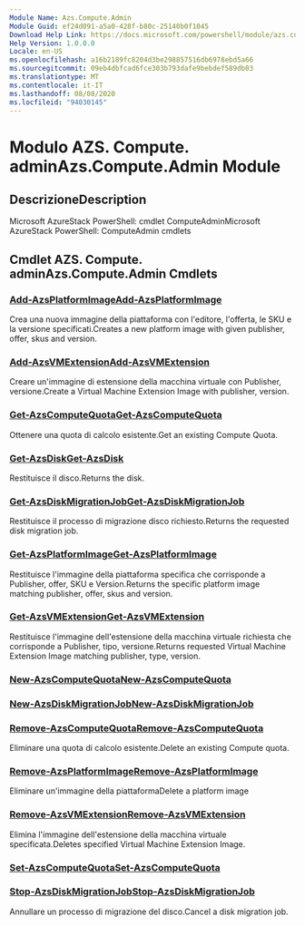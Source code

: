 ```yaml
---
Module Name: Azs.Compute.Admin
Module Guid: ef24d091-a5a0-428f-b80c-25140b0f1045
Download Help Link: https://docs.microsoft.com/powershell/module/azs.compute.admin
Help Version: 1.0.0.0
Locale: en-US
ms.openlocfilehash: a16b2189fc8204d3be298857516db6978ebd5a66
ms.sourcegitcommit: 09eb4dbfcad6fce303b793dafe9bebdef589db03
ms.translationtype: MT
ms.contentlocale: it-IT
ms.lasthandoff: 08/08/2020
ms.locfileid: "94030145"
---
```

# <span data-ttu-id="36f10-101">Modulo AZS. Compute. admin</span><span class="sxs-lookup"><span data-stu-id="36f10-101">Azs.Compute.Admin Module</span></span>
## <span data-ttu-id="36f10-102">Descrizione</span><span class="sxs-lookup"><span data-stu-id="36f10-102">Description</span></span>
<span data-ttu-id="36f10-103">Microsoft AzureStack PowerShell: cmdlet ComputeAdmin</span><span class="sxs-lookup"><span data-stu-id="36f10-103">Microsoft AzureStack PowerShell: ComputeAdmin cmdlets</span></span>

## <span data-ttu-id="36f10-104">Cmdlet AZS. Compute. admin</span><span class="sxs-lookup"><span data-stu-id="36f10-104">Azs.Compute.Admin Cmdlets</span></span>
### [<span data-ttu-id="36f10-105">Add-AzsPlatformImage</span><span class="sxs-lookup"><span data-stu-id="36f10-105">Add-AzsPlatformImage</span></span>](Add-AzsPlatformImage.md)
<span data-ttu-id="36f10-106">Crea una nuova immagine della piattaforma con l'editore, l'offerta, le SKU e la versione specificati.</span><span class="sxs-lookup"><span data-stu-id="36f10-106">Creates a new platform image with given publisher, offer, skus and version.</span></span>

### [<span data-ttu-id="36f10-107">Add-AzsVMExtension</span><span class="sxs-lookup"><span data-stu-id="36f10-107">Add-AzsVMExtension</span></span>](Add-AzsVMExtension.md)
<span data-ttu-id="36f10-108">Creare un'immagine di estensione della macchina virtuale con Publisher, versione.</span><span class="sxs-lookup"><span data-stu-id="36f10-108">Create a Virtual Machine Extension Image with publisher, version.</span></span>

### [<span data-ttu-id="36f10-109">Get-AzsComputeQuota</span><span class="sxs-lookup"><span data-stu-id="36f10-109">Get-AzsComputeQuota</span></span>](Get-AzsComputeQuota.md)
<span data-ttu-id="36f10-110">Ottenere una quota di calcolo esistente.</span><span class="sxs-lookup"><span data-stu-id="36f10-110">Get an existing Compute Quota.</span></span>

### [<span data-ttu-id="36f10-111">Get-AzsDisk</span><span class="sxs-lookup"><span data-stu-id="36f10-111">Get-AzsDisk</span></span>](Get-AzsDisk.md)
<span data-ttu-id="36f10-112">Restituisce il disco.</span><span class="sxs-lookup"><span data-stu-id="36f10-112">Returns the disk.</span></span>

### [<span data-ttu-id="36f10-113">Get-AzsDiskMigrationJob</span><span class="sxs-lookup"><span data-stu-id="36f10-113">Get-AzsDiskMigrationJob</span></span>](Get-AzsDiskMigrationJob.md)
<span data-ttu-id="36f10-114">Restituisce il processo di migrazione disco richiesto.</span><span class="sxs-lookup"><span data-stu-id="36f10-114">Returns the requested disk migration job.</span></span>

### [<span data-ttu-id="36f10-115">Get-AzsPlatformImage</span><span class="sxs-lookup"><span data-stu-id="36f10-115">Get-AzsPlatformImage</span></span>](Get-AzsPlatformImage.md)
<span data-ttu-id="36f10-116">Restituisce l'immagine della piattaforma specifica che corrisponde a Publisher, offer, SKU e Version.</span><span class="sxs-lookup"><span data-stu-id="36f10-116">Returns the specific platform image matching publisher, offer, skus and version.</span></span>

### [<span data-ttu-id="36f10-117">Get-AzsVMExtension</span><span class="sxs-lookup"><span data-stu-id="36f10-117">Get-AzsVMExtension</span></span>](Get-AzsVMExtension.md)
<span data-ttu-id="36f10-118">Restituisce l'immagine dell'estensione della macchina virtuale richiesta che corrisponde a Publisher, tipo, versione.</span><span class="sxs-lookup"><span data-stu-id="36f10-118">Returns requested Virtual Machine Extension Image matching publisher, type, version.</span></span>

### [<span data-ttu-id="36f10-119">New-AzsComputeQuota</span><span class="sxs-lookup"><span data-stu-id="36f10-119">New-AzsComputeQuota</span></span>](New-AzsComputeQuota.md)


### [<span data-ttu-id="36f10-120">New-AzsDiskMigrationJob</span><span class="sxs-lookup"><span data-stu-id="36f10-120">New-AzsDiskMigrationJob</span></span>](New-AzsDiskMigrationJob.md)


### [<span data-ttu-id="36f10-121">Remove-AzsComputeQuota</span><span class="sxs-lookup"><span data-stu-id="36f10-121">Remove-AzsComputeQuota</span></span>](Remove-AzsComputeQuota.md)
<span data-ttu-id="36f10-122">Eliminare una quota di calcolo esistente.</span><span class="sxs-lookup"><span data-stu-id="36f10-122">Delete an existing Compute quota.</span></span>

### [<span data-ttu-id="36f10-123">Remove-AzsPlatformImage</span><span class="sxs-lookup"><span data-stu-id="36f10-123">Remove-AzsPlatformImage</span></span>](Remove-AzsPlatformImage.md)
<span data-ttu-id="36f10-124">Eliminare un'immagine della piattaforma</span><span class="sxs-lookup"><span data-stu-id="36f10-124">Delete a platform image</span></span>

### [<span data-ttu-id="36f10-125">Remove-AzsVMExtension</span><span class="sxs-lookup"><span data-stu-id="36f10-125">Remove-AzsVMExtension</span></span>](Remove-AzsVMExtension.md)
<span data-ttu-id="36f10-126">Elimina l'immagine dell'estensione della macchina virtuale specificata.</span><span class="sxs-lookup"><span data-stu-id="36f10-126">Deletes specified Virtual Machine Extension Image.</span></span>

### [<span data-ttu-id="36f10-127">Set-AzsComputeQuota</span><span class="sxs-lookup"><span data-stu-id="36f10-127">Set-AzsComputeQuota</span></span>](Set-AzsComputeQuota.md)


### [<span data-ttu-id="36f10-128">Stop-AzsDiskMigrationJob</span><span class="sxs-lookup"><span data-stu-id="36f10-128">Stop-AzsDiskMigrationJob</span></span>](Stop-AzsDiskMigrationJob.md)
<span data-ttu-id="36f10-129">Annullare un processo di migrazione del disco.</span><span class="sxs-lookup"><span data-stu-id="36f10-129">Cancel a disk migration job.</span></span>

